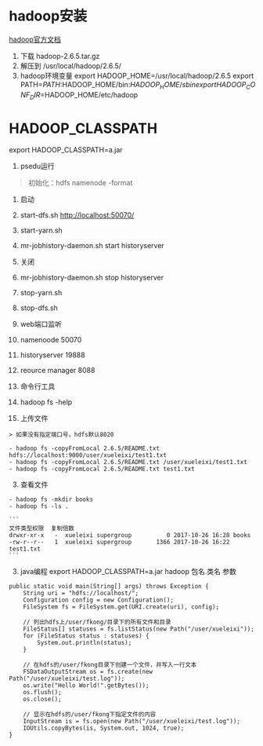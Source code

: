 # hadoop安装
[hadoop官方文档](http://hadoop.apache.org/docs/r2.6.5/hadoop-project-dist/hadoop-common/SingleCluster.html)

1. 下载 hadoop-2.6.5.tar.gz
2. 解压到 /usr/local/hadoop/2.6.5/
3. hadoop环境变量 
export HADOOP_HOME=/usr/local/hadoop/2.6.5 
export PATH=$PATH:$HADOOP_HOME/bin:$HADOOP_HOME/sbin 
export HADOOP_CONF_DIR=$HADOOP_HOME/etc/hadoop

# HADOOP_CLASSPATH

export HADOOP_CLASSPATH=a.jar

1. psedu运行

  > 初始化：hdfs namenode -format

  1. 启动
  2. start-dfs.sh <http://localhost:50070/>
  3. start-yarn.sh
  4. mr-jobhistory-daemon.sh start historyserver

  5. 关闭

  6. mr-jobhistory-daemon.sh stop historyserver

  7. stop-yarn.sh

  8. stop-dfs.sh

  9. web端口监听

  10. namenoode 50070

  11. historyserver 19888

  12. reource manager 8088

2. 命令行工具

  1. hadoop fs -help
  2. 上传文件

    > 如果没有指定端口号，hdfs默认8020

    - hadoop fs -copyFromLocal 2.6.5/README.txt hdfs://localhost:9000/user/xueleixi/test1.txt
    - hadoop fs -copyFromLocal 2.6.5/README.txt /user/xueleixi/test1.txt
    - hadoop fs -copyFromLocal 2.6.5/README.txt test1.txt

  3. 查看文件

    - hadoop fs -mkdir books
    - hadoop fs -ls .

    ```
    文件类型权限  复制倍数
    drwxr-xr-x   -  xueleixi supergroup          0 2017-10-26 16:28 books
    -rw-r--r--   1  xueleixi supergroup       1366 2017-10-26 16:22 test1.txt
    ```

3. java编程 export HADOOP_CLASSPATH=a.jar hadoop 包名.类名 参数

```
public static void main(String[] args) throws Exception {  
    String uri = "hdfs://localhost/";
    Configuration config = new Configuration();  
    FileSystem fs = FileSystem.get(URI.create(uri), config);  

    // 列出hdfs上/user/fkong/目录下的所有文件和目录  
    FileStatus[] statuses = fs.listStatus(new Path("/user/xueleixi"));
    for (FileStatus status : statuses) {  
        System.out.println(status);  
    }  

    // 在hdfs的/user/fkong目录下创建一个文件，并写入一行文本  
    FSDataOutputStream os = fs.create(new Path("/user/xueleixi/test.log"));
    os.write("Hello World!".getBytes());  
    os.flush();  
    os.close();  

    // 显示在hdfs的/user/fkong下指定文件的内容  
    InputStream is = fs.open(new Path("/user/xueleixi/test.log"));
    IOUtils.copyBytes(is, System.out, 1024, true);
}
```
